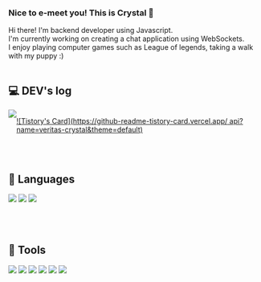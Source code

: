 ### Nice to e-meet you! This is Crystal 👋


Hi there! I'm backend developer using Javascript. 
<br>I'm currently working on creating a chat application using WebSockets.
<br>I enjoy playing computer games such as League of legends, taking a walk with my puppy :) 
<br>
<br>

## 💻 DEV's log 
<div style="display:flex; flex-direction:row;">
    <a href="https://veritas-crystal.tistory.com">
        <img src="https://img.shields.io/badge/Tistory-000000?style=for-the-badge&logo=Tistory&logoColor=white"/> 
    </a>
  
  [![Tistory's Card](https://github-readme-tistory-card.vercel.app/
api?name=veritas-crystal&theme=default)](https://veritas-crystal.tistory.com/)
  
</div><br><br>




## 🔭 Languages

<img src="https://img.shields.io/badge/Javascript-3178C6?style=for-the-badge&logo=javascript&logoColor=white"/> <img src="https://img.shields.io/badge/nodejs-2185D0?style=for-the-badge&logo=nodedotjs&logoColor=white"/> <img src="https://img.shields.io/badge/TypeScript-3178C6?style=for-the-badge&logo=typescript&logoColor=white"/>
<br>
<br>
<br><br>


## 👀 Tools
<img src="https://img.shields.io/badge/nestjs-E0234E?style=for-the-badge&logo=nestjs&logoColor=white"/> <img src="https://img.shields.io/badge/MySQL-4479A1?style=for-the-badge&logo=mysql&logoColor=white"/> <img src="https://img.shields.io/badge/PostgreSQL-4169E1?style=for-the-badge&logo=postgresql&logoColor=white"/>
<img src="https://img.shields.io/badge/MongoDB-47A248?style=for-the-badge&logo=mongodb&logoColor=white"/> <img src="https://img.shields.io/badge/Elasticsearch-005571?style=for-the-badge&logo=elasticsearch&logoColor=white"/>
<img src="https://img.shields.io/badge/Redis-DC382D?style=for-the-badge&logo=redis&logoColor=white"/>


<br><br><br>

<!--
**crystalation/crystalation** is a ✨ _special_ ✨ repository because its `README.md` (this file) appears on your GitHub profile.

Here are some ideas to get you started:

- 🔭 I’m currently working on ...
- 🌱 I’m currently learning ...
- 👯 I’m looking to collaborate on ...
- 🤔 I’m looking for help with ...
- 💬 Ask me about ...
- 📫 How to reach me: ...
- 😄 Pronouns: ...
- ⚡ Fun fact: ...
-->
